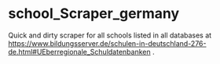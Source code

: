 # school_Scraper_germany
Quick and dirty scraper for all schools listed in all databases at https://www.bildungsserver.de/schulen-in-deutschland-276-de.html#UEberregionale_Schuldatenbanken . 
